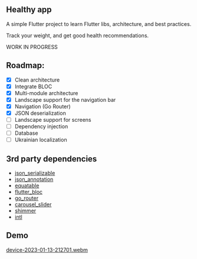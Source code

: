 ## Healthy app

A simple Flutter project to learn Flutter libs, architecture, and best practices.

Track your weight, and get good health recommendations.

WORK IN PROGRESS

## Roadmap: 

- [x] Clean architecture 
- [x] Integrate BLOC 
- [x] Multi-module architecture 
- [x] Landscape support for the navigation bar 
- [x] Navigation (Go Router) 
- [x] JSON deserialization 
- [ ] Landscape support for screens 
- [ ] Dependency injection 
- [ ] Database 
- [ ] Ukrainian localization 

## 3rd party dependencies 

* [json_serializable](https://pub.dev/packages/json_serializable)
* [json_annotation](https://pub.dev/packages/json_annotation)
* [equatable](https://pub.dev/packages/equatable)
* [flutter_bloc](https://pub.dev/packages/flutter_bloc)
* [go_router](https://pub.dev/packages/go_router)
* [carousel_slider](https://pub.dev/packages/carousel_slider)
* [shimmer](https://pub.dev/packages/shimmer)
* [intl](https://pub.dev/packages/intl)

## Demo

[device-2023-01-13-212701.webm](https://user-images.githubusercontent.com/32295746/212402539-6430f80b-ca2d-4e75-a13e-f32e80e45de1.webm)
